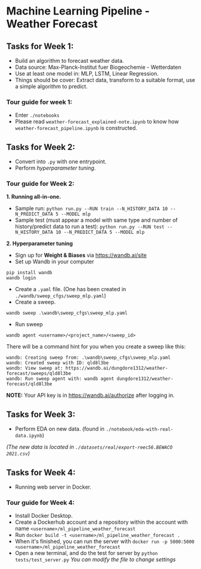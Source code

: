 # Machine Learning Pipeline - Weather Forecast

## Tasks for Week 1:
- Build an algorithm to forecast weather data.
- Data source: Max-Planck-Institut fuer Biogeochemie - Wetterdaten
- Use at least one model in: MLP, LSTM, Linear Regression.
- Things should be cover: Extract data, transform to a suitable format, use a simple algorithm to predict.

### Tour guide for week 1:
- Enter `./notebooks`
- Please read `weather-forecast_explained-note.ipynb` to know how `weather-forecast_pipeline.ipynb` is constructed.

## Tasks for Week 2:
- Convert into `.py` with one entrypoint.
- Perform *hyperparameter tuning*.

### Tour guide for Week 2:
**1. Running all-in-one.**
- Sample run:
```python run.py --RUN train --N_HISTORY_DATA 10 --N_PREDICT_DATA 5 --MODEL mlp```
- Sample test (must appear a model with same type and number of history/predict data to run a test):
```python run.py --RUN test --N_HISTORY_DATA 10 --N_PREDICT_DATA 5 --MODEL mlp```

**2. Hyperparameter tuning**
- Sign up for **Weight & Biases** via https://wandb.ai/site
- Set up Wandb in your computer
```
pip install wandb
wandb login
```
- Create a `.yaml` file. (One has been created in `./wandb/sweep_cfgs/sweep_mlp.yaml`)
- Create a sweep.
```
wandb sweep .\wandb\sweep_cfgs\sweep_mlp.yaml
```
- Run sweep
```
wandb agent <username>/<project_name>/<sweep_id>
```
There will be a command hint for you when you create a sweep like this:
```
wandb: Creating sweep from: .\wandb\sweep_cfgs\sweep_mlp.yaml
wandb: Created sweep with ID: qld8l3be
wandb: View sweep at: https://wandb.ai/dungdore1312/weather-forecast/sweeps/qld8l3be
wandb: Run sweep agent with: wandb agent dungdore1312/weather-forecast/qld8l3be
```

**NOTE:** Your API key is in https://wandb.ai/authorize after logging in.

## Tasks for Week 3:
- Perform EDA on new data. (found in `./notebook/eda-with-real-data.ipynb`)

*(The new data is located in `./datasets/real/export-reec56.BEWACO 2021.csv`)*

## Tasks for Week 4:
- Running web server in Docker.

### Tour guide for Week 4:
- Install Docker Desktop.
- Create a Dockerhub account and a repository within the account with name `<username>/ml_pipeline_weather_forecast`
- Run
```docker build -t <username>/ml_pipeline_weather_forecast .```
- When it's finished, you can run the server with
```docker run -p 5000:5000 <username>/ml_pipeline_weather_forecast```
- Open a new terminal, and do the test for server by
```python tests/test_server.py```
*You can modify the file to change settings*